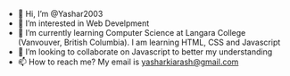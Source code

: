- 👋 Hi, I’m @Yashar2003
- 👀 I’m interested in Web Develpment
- 🌱 I’m currently learning Computer Science at Langara College (Vanvouver, British Columbia). I am learning HTML, CSS and Javascript
- 💞️ I’m looking to collaborate on Javascript to better my understanding
- 📫 How to reach me? My email is yasharkiarash@gmail.com

<!---
Yashar2003/Yashar2003 is a ✨ special ✨ repository because its `README.md` (this file) appears on your GitHub profile.
You can click the Preview link to take a look at your changes.
--->
